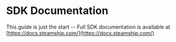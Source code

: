 # SDK Documentation

This guide is just the start -- Full SDK documentation is available at [https://docs.steamship.com/](https://docs.steamship.com/)

